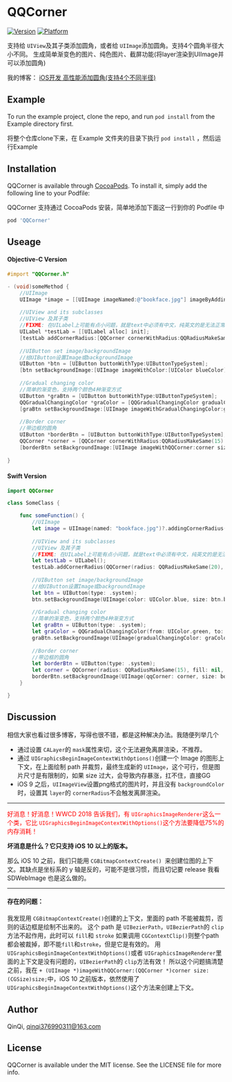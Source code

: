 # QQCorner

[![Version](https://img.shields.io/cocoapods/v/QQCorner.svg?style=flat)](https://cocoapods.org/pods/QQCorner)
[![Platform](https://img.shields.io/cocoapods/p/QQCorner.svg?style=flat)](https://cocoapods.org/pods/QQCorner)

支持给 ```UIView```及其子类添加圆角，或者给 ```UIImage```添加圆角。支持4个圆角半径大小不同。
生成简单渐变色的图片、纯色图片、截屏功能(将layer渲染到UIImage并可以添加圆角)

我的博客：
[iOS开发 高性能添加圆角(支持4个不同半径)](https://blog.csdn.net/qinqi376990311/article/details/83378955)

## Example

To run the example project, clone the repo, and run `pod install` from the Example directory first.

将整个仓库clone下来，在 Example 文件夹的目录下执行 `pod install` ，然后运行Example

## Installation

QQCorner is available through [CocoaPods](https://cocoapods.org). To install
it, simply add the following line to your Podfile:

QQCorner 支持通过 CocoaPods 安装，简单地添加下面这一行到你的 Podfile 中

```ruby
pod 'QQCorner'
```

## Useage

#### Objective-C Version

```Objective-C
#import "QQCorner.h"

- (void)someMethod {
    //UIImage
    UIImage *image = [[UIImage imageNamed:@"bookface.jpg"] imageByAddingCornerRadius:QQRadiusMake(20, 30, 40, 50)];
  
    //UIView and its subclasses
    //UIView 及其子类
    //FIXME: 在UILabel上可能有点小问题，就是text中必须有中文，纯英文的是无法正常显示的。中文是没问题的。
    UILabel *testLab = [[UILabel alloc] init];
    [testLab addCornerRadius:[QQCorner cornerWithRadius:QQRadiusMakeSame(20) fillColor:[UIColor cyanColor]]];
  
    //UIButton set image/backgroundImage
    //给UIButton设置Image或backgroundImage
    UIButton *btn = [UIButton buttonWithType:UIButtonTypeSystem];
    [btn setBackgroundImage:[UIImage imageWithColor:[UIColor blueColor] size:btn.bounds.size cornerRadius:QQRadiusMake(15, 15, 5, 5)] forState:UIControlStateNormal];
  
    //Gradual changing color
    //简单的渐变色，支持两个颜色4种渐变方式
    UIButton *graBtn = [UIButton buttonWithType:UIButtonTypeSystem];
    QQGradualChangingColor *graColor = [QQGradualChangingColor gradualChangingColorFrom:[UIColor greenColor] to:[UIColor yellowColor] type:QQGradualChangeTypeUpLeftToDownRight];
    [graBtn setBackgroundImage:[UIImage imageWithGradualChangingColor:graColor size:graBtn.bounds.size cornerRadius:QQRadiusMake(5, 5, 15, 15)] forState:UIControlStateNormal];
    
    //Border corner
    //带边框的圆角
    UIButton *borderBtn = [UIButton buttonWithType:UIButtonTypeSystem];
    QQCorner *corner = [QQCorner cornerWithRadius:QQRadiusMakeSame(15) fillColor:nil borderColor:[UIColor magentaColor] borderWidth:2];
    [borderBtn setBackgroundImage:[UIImage imageWithQQCorner:corner size:borderBtn.bounds.size] forState:UIControlStateNormal];
    
}

```
#### Swift Version

```Swift
import QQCorner

class SomeClass {

    func someFunction() {
        //UIImage
        let image = UIImage(named: "bookface.jpg")?.addingCornerRadius(QQRadius(upLeft: 20, upRight: 30, downLeft: 40, downRight: 50))
        
        //UIView and its subclasses
        //UIView 及其子类
        //FIXME: 在UILabel上可能有点小问题，就是text中必须有中文，纯英文的是无法正常显示的。中文是没问题的。
        let testLab = UILabel();
        testLab.addCornerRadius(QQCorner(radius: QQRadiusMakeSame(20), fill: UIColor.cyan))
        
        //UIButton set image/backgroundImage
        //给UIButton设置Image或backgroundImage
        let btn = UIButton(type: .system);
        btn.setBackgroundImage(UIImage(color: UIColor.blue, size: btn.bounds.size, cornerRadius: QQRadius(upLeft: 15, upRight: 15, downLeft: 5, downRight: 5)), for: .normal)
        
        //Gradual changing color
        //简单的渐变色，支持两个颜色4种渐变方式
        let graBtn = UIButton(type: .system);
        let graColor = QQGradualChangingColor(from: UIColor.green, to: UIColor.yellow, type: .upLeftToDownRight)
        graBtn.setBackgroundImage(UIImage(gradualChangingColor: graColor, size: graBtn.bounds.size, cornerRadius: QQRadius(upLeft: 5, upRight: 5, downLeft: 15, downRight: 15)), for: .normal)
        
        //Border corner
        //带边框的圆角
        let borderBtn = UIButton(type: .system);
        let corner = QQCorner(radius: QQRadiusMakeSame(15), fill: nil, borderColor: UIColor.magenta, borderWidth: 2)
        borderBtn.setBackgroundImage(UIImage(qqCorner: corner, size: borderBtn.bounds.size), for: .normal)
    }

}
```

## Discussion
相信大家也看过很多博客，写得也很不错，都是这种解决办法。我随便列举几个

 - 通过设置 ```CALayer```的 ```mask```属性来切，这个无法避免离屏渲染，不推荐。
 - 通过 ```UIGraphicsBeginImageContextWithOptions()```创建一个 Image 的图形上下文，在上面绘制 path 并裁剪，最终生成新的 ```UIImage```，这个可行，但是图片尺寸是有限制的，如果 size 过大，会导致内存暴涨，扛不住，直接GG
 - iOS 9 之后，```UIImageView```设置png格式的图片时，并且没有 ```backgroundColor```时，设置其 ```layer```的 ```cornerRadius```不会触发离屏渲染。
 
---
<font color=red>好消息！好消息！WWCD 2018 告诉我们，有 ```UIGraphicsImageRenderer```这么一个类，它比 ```UIGraphicsBeginImageContextWithOptions()```这个方法要降低75%的内存消耗！</font>

**坏消息是什么？它只支持 iOS 10 以上的版本。**

那么 iOS 10 之前，我们只能用 ```CGBitmapContextCreate() ```来创建位图的上下文。其缺点是坐标系的 y 轴是反的，可能不是很习惯，而且切记要 release
我看 SDWebImage 也是这么做的。

---
#### 存在的问题：
我发现用 ```CGBitmapContextCreate()```创建的上下文，里面的 path 不能被裁剪，否则的话边框是绘制不出来的。
这个 path 是 ```UIBezierPath```，```UIBezierPath```的 ```clip```方法不起作用，此时可以 ```fill```和 ```stroke```
如果调用 ```CGContextClip()```则整个path都会被裁掉，即不能```fill```和```stroke```，但是它是有效的。
用 ```UIGraphicsBeginImageContextWithOptions()```或者 ```UIGraphicsImageRenderer```里面的上下文是没有问题的，```UIBezierPath```的 ```clip```方法有效！
所以这个问题搞清楚之前，我在 ```+ (UIImage *)imageWithQQCorner:(QQCorner *)corner size:(CGSize)size;```中，iOS 10 之前版本，依然使用了 ```UIGraphicsBeginImageContextWithOptions()```这个方法来创建上下文。

## Author

QinQi, qinqi376990311@163.com

## License

QQCorner is available under the MIT license. See the LICENSE file for more info.
